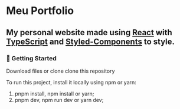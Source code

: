 # Meu Portfolio
<h2>My personal website made using <a href="https://react.dev/" target="blank">React</a> with <a href="https://www.typescriptlang.org/" target="blank">TypeScript</a> and <a href="https://styled-components.com/" target="blank">Styled-Components</a> to style.</h2>

<h3>🚀 Getting Started</h3>

Download files or clone clone this repository

To run this project, install it locally using npm or yarn:

1. pnpm install, npm install or yarn;
2. pnpm dev, npm run dev or yarn dev;
